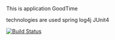 
This is application GoodTime

technologies are used
spring
log4j
JUnit4

[![Build Status](https://travis-ci.org/serbars89/GoodTime.svg?branch=master)](https://travis-ci.org/serbars89/GoodTime)
